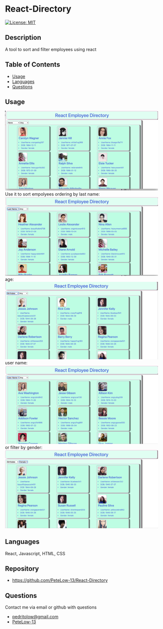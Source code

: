 # React-Directory
[![License: MIT](https://img.shields.io/badge/License-MIT-green.svg)](https://opensource.org/licenses/MIT)
## Description

A tool to sort and filter employees using react
## Table of Contents
- [Usage](#usage)
- [Languages](#languages)
- [Questions](#questions)


## Usage
![homepage](./my-app/assets/noFilters.png)
Use it to sort empolyees ordering by last name:
![lastNameSort](./my-app/assets/lastNameSort.png) 
age: ![ageSort](./my-app/assets/birthdaySort.png)
user name: ![](./my-app/assets/userNameSort.png) 
or filter by gender: ![genderFilter](./my-app/assets/genderFilter.png)

## Languages

React, Javascript, HTML, CSS

## Repository
- https://github.com/PeteLow-13/React-Directory
## Questions

Contact me via email or github with questions
- pedritolow@gmail.com
- [PeteLow-13](http://github.com/PeteLow-13)
